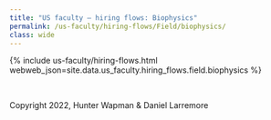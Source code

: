 ```yaml
---
title: "US faculty — hiring flows: Biophysics"
permalink: /us-faculty/hiring-flows/Field/biophysics/
class: wide
---
```


{% include us-faculty/hiring-flows.html webweb_json=site.data.us_faculty.hiring_flows.field.biophysics %}

<br>

Copyright 2022, Hunter Wapman & Daniel Larremore